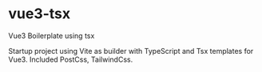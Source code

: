# vue3-tsx
Vue3 Boilerplate using tsx

Startup project using Vite as builder with TypeScript and Tsx templates for Vue3. Included PostCss, TailwindCss.
